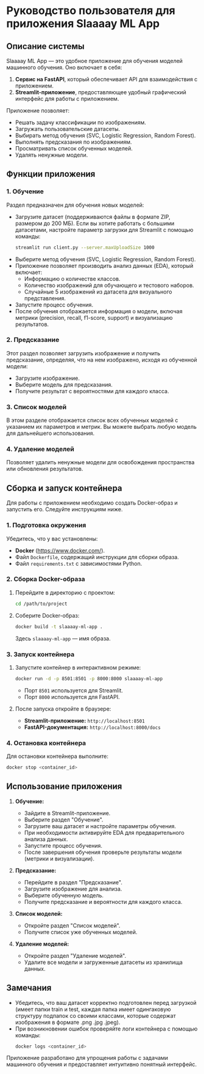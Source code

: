 # Руководство пользователя для приложения Slaaaay ML App

## Описание системы
Slaaaay ML App — это удобное приложение для обучения моделей машинного обучения. Оно включает в себя:

1. **Сервис на FastAPI**, который обеспечивает API для взаимодействия с приложением.
2. **Streamlit-приложение**, предоставляющее удобный графический интерфейс для работы с приложением.

Приложение позволяет:
- Решать задачу классификации по изображениям.
- Загружать пользовательские датасеты.
- Выбирать метод обучения (SVC, Logistic Regression, Random Forest).
- Выполнять предсказания по изображениям.
- Просматривать список обученных моделей.
- Удалять ненужные модели.

## Функции приложения
### 1. Обучение
Раздел предназначен для обучения новых моделей:
- Загрузите датасет (поддерживаются файлы в формате ZIP, размером до 200 МБ). Если вы хотите работать с большими датасетами, настройте параметр загрузки для Streamlit с помощью команды:
  ```bash
  streamlit run client.py --server.maxUploadSize 1000
  ```
- Выберите метод обучения (SVC, Logistic Regression, Random Forest).
- Приложение позволяет производить анализ данных (EDA), который включает:
  - Информацию о количестве классов.
  - Количество изображений для обучающего и тестового наборов.
  - Случайные 5 изображений из датасета для визуального представления.
- Запустите процесс обучения.
- После обучения отображается информация о модели, включая метрики (precision, recall, f1-score, support) и визуализацию результатов.

### 2. Предсказание
Этот раздел позволяет загрузить изображение и получить предсказание, определяя, что на нем изображено, исходя из обученной модели:
- Загрузите изображение.
- Выберите модель для предсказания.
- Получите результат с вероятностями для каждого класса.

### 3. Список моделей
В этом разделе отображается список всех обученных моделей с указанием их параметров и метрик. Вы можете выбрать любую модель для дальнейшего использования.

### 4. Удаление моделей
Позволяет удалить ненужные модели для освобождения пространства или обновления результатов.

## Сборка и запуск контейнера

Для работы с приложением необходимо создать Docker-образ и запустить его. Следуйте инструкциям ниже.

### 1. Подготовка окружения

Убедитесь, что у вас установлены:
- **Docker** (https://www.docker.com/).
- Файл `Dockerfile`, содержащий инструкции для сборки образа.
- Файл `requirements.txt` с зависимостями Python.

### 2. Сборка Docker-образа

1. Перейдите в директорию с проектом:
   ```bash
   cd /path/to/project
   ```
2. Соберите Docker-образ:
   ```bash
   docker build -t slaaaay-ml-app .
   ```
   Здесь `slaaaay-ml-app` — имя образа.

### 3. Запуск контейнера

1. Запустите контейнер в интерактивном режиме:
   ```bash
   docker run -d -p 8501:8501 -p 8000:8000 slaaaay-ml-app
   ```
   - Порт `8501` используется для Streamlit.
   - Порт `8000` используется для FastAPI.

2. После запуска откройте в браузере:
   - **Streamlit-приложение:** `http://localhost:8501`
   - **FastAPI-документация:** `http://localhost:8000/docs`

### 4. Остановка контейнера

Для остановки контейнера выполните:
```bash
docker stop <container_id>
```

## Использование приложения

1. **Обучение:**
   - Зайдите в Streamlit-приложение.
   - Выберите раздел "Обучение".
   - Загрузите ваш датасет и настройте параметры обучения.
   - При необходимости активируйте EDA для предварительного анализа данных.
   - Запустите процесс обучения.
   - После завершения обучения проверьте результаты модели (метрики и визуализации).

2. **Предсказание:**
   - Перейдите в раздел "Предсказание".
   - Загрузите изображение для анализа.
   - Выберите обученную модель.
   - Получите предсказание и вероятности для каждого класса.

3. **Список моделей:**
   - Откройте раздел "Список моделей".
   - Получите список уже обученных моделей.

4. **Удаление моделей:**
   - Откройте раздел "Удаление моделей".
   - Удалите все модели и загруженные датасеты из хранилища данных.

## Замечания
- Убедитесь, что ваш датасет корректно подготовлен перед загрузкой (имеет папки train и test, каждая папка имеет одингаковую структуру подпапок со своими классами, которые содержат изображения в формате .png .jpg .jpeg).
- При возникновении ошибок проверяйте логи контейнера с помощью команды:
  ```bash
  docker logs <container_id>
  ```

Приложение разработано для упрощения работы с задачами машинного обучения и предоставляет интуитивно понятный интерфейс.
